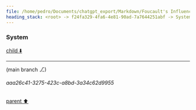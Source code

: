 ```yaml
---
file: /home/pedro/Documents/chatgpt_export/Markdown/Foucault's Influence in Humanities.md
heading_stack: <root> -> f24fa329-4fa6-4e81-90ad-7a7644251abf -> System -> 1f3b43bb-83b7-435a-b058-b8ceeece1862 -> System
---
```

### System

[child ⬇️](#aaa26c41-3275-423c-a8bd-3a34c62d9955)

---

(main branch ⎇)
###### aaa26c41-3275-423c-a8bd-3a34c62d9955
[parent ⬆️](#1f3b43bb-83b7-435a-b058-b8ceeece1862)
